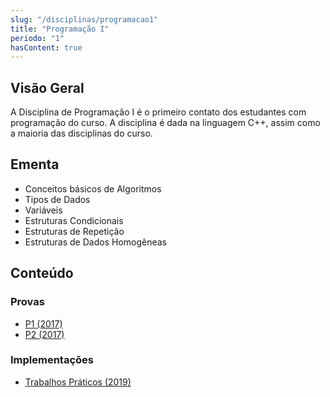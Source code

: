 ```yaml
---
slug: "/disciplinas/programacao1"
title: "Programação I"
periodo: "1"
hasContent: true
---
```


## Visão Geral

A Disciplina de Programação I é o primeiro contato dos estudantes com programação do curso. A disciplina é dada na linguagem C++, assim como a maioria das disciplinas do curso.

## Ementa

- Conceitos básicos de Algoritmos
- Tipos de Dados
- Variáveis
- Estruturas Condicionais
- Estruturas de Repetição
- Estruturas de Dados Homogêneas

## Conteúdo

### Provas

- [P1 (2017)](https://github.com/CCP-UFV/INF110/blob/master/Provas/P1%202017.pdf)
- [P2 (2017)](https://github.com/CCP-UFV/INF110/blob/master/Provas/P2%202017.pdf)

### Implementações

- [Trabalhos Práticos (2019)](https://github.com/lucasjoviniano/UFV/tree/main/INF110)
